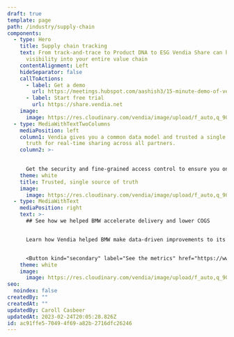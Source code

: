 ```yaml
---
draft: true
template: page
path: /industry/supply-chain
components:
  - type: Hero
    title: Supply chain tracking
    text: From track-and-trace to Product DNA to ESG Vendia Share can help you get
      visibility into your entire value chain
    contentAlignment: Left
    hideSeparator: false
    callToActions:
      - label: Get a demo
        url: https://meetings.hubspot.com/aashish3/15-minute-demo-of-vendia-share
      - label: Start free trial
        url: https://share.vendia.net
    image:
      image: https://res.cloudinary.com/vendia/image/upload/f_auto,q_90/v1677268074/Website/Iso/Vendia_Web_Chain_hero_2_gvhmav.svg
  - type: MediaWithTextTwoColumns
    mediaPosition: left
    column1: Vendia gives you a common data model and trusted a single source of
      truth for real-time sharing across all partners.
    column2: >-
      

      Get the security and fine-grained access control to ensure you only share the right information with the right parties at the right time.
    theme: white
    title: Trusted, single source of truth
    image:
      image: https://res.cloudinary.com/vendia/image/upload/f_auto,q_90/v1677112998/Website/Iso/Teamwork_puzzle_n1bupv.png
  - type: MediaWithText
    mediaPosition: right
    text: >-
      ## See how we helped BMW accelerate delivery and lower COGS


      Learn how Vendia helped BMW make data-driven improvements to its supply chain management and manufacturing with its real-time data sharing platform.


      <Button kind="secondary" label="See the metrics" href="https://www.vendia.com/case-studies/bmw" />
    theme: white
    image:
      image: https://res.cloudinary.com/vendia/image/upload/f_auto,q_90/v1676678136/Website/Iso/Auto_2_cv22mf.png
seo:
  noindex: false
createdBy: ""
createdAt: ""
updatedBy: Caroll Casbeer
updatedAt: 2023-02-24T20:05:28.826Z
id: ac91ffe5-7049-4f69-a82b-2716dfc26246
---
```

